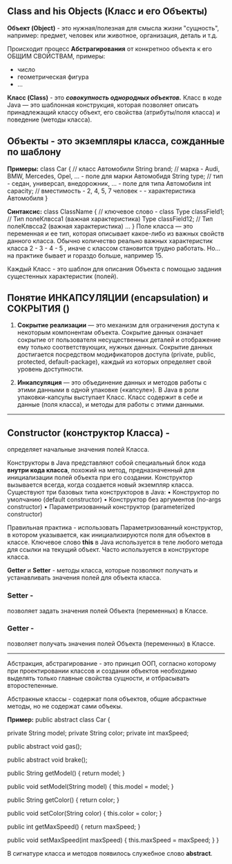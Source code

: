 ## Class and his Objects (Класс и его Объекты)

**Объект (Object)** - это нужная/полезная для смысла жизни "сущность", например:
предмет, человек или животное, организация, деталь и т.д.

Происходит процесс **Абстрагирования** от конкретноо объекта к его ОБЩИМ СВОЙСТВАМ, примеры:
- число
- геометрическая фигура
- ...

**Класс (Class)** - это **_совокупность однородных объектов._**
Класс в коде Java — это шаблонная конструкция, которая позволяет описать принадлежащий классу объект,
его свойства (атрибуты/поля класса) и поведение (методы класса).


## Объекты  - это экземпляры класса, сожданные по шаблону
**Примеры:**
class Car { // класс Автомобили
String brand; // марка - Audi, BMW, Mercedes, Opel, ... - поле для марки Автомобидя
String type; // тип - седан, универсал, внедорожник, ... - поле для типа Автомобиля
int capacity; // вместимость - 2, 4, 5, 7 человек - - характеристика Автомобиля
}

**Синтаксис:**
class ClassName {                                   // ключевое слово - class
Type classField1; // Тип полеКлвсса1 (важная характеристика)
Type classField12; // Тип полеКлвсса2 (важная характеристика)
...
}
Поле класса — это переменная и ее тип, которая описывает какое-либо из важных свойств данного класса.
Обычно количество реально важных характеристик класса 2 - 3 - 4 - 5 , иначе с классом становится
трудно работать. Но... на практике бывает и гораздо больше, например 15.

Каждый Класс - это шаблон для описания Объекта с помощью задания сущестенных характеристик (полей).

## Понятие ИНКАПСУЛЯЦИИ (encapsulation) и СОКРЫТИЯ ()
1. **Сокрытие реализации** — это механизм для ограничения доступа к некоторым компонентам объекта.
   Сокрытие данных означает сокрытие от пользователя несущественных деталей и отображение
   ему только соответствующих, нужных данных.
   Сокрытие данных достигается посредством модификаторов доступа (private, public,
   protected, default-package), каждый из которых определяет свой уровень доступности.

2. **Инкапсуляция** — это объединение данных и методов работы с этими данными в одной упаковке («капсуле»).
   В Java в роли упаковки-капсулы выступает Класс.
   Класс содержит в себе и данные (поля класса), и методы для работы с этими данными.

_____________________________________

## Constructor (конструктор Класса) -
определяет начальные значения полей Класса.

Конструкторы в Java представляют собой специальный блок кода **внутри кода класса**, похожий на метод,
предназначенный для инициализации полей объекта при его создании.
Конструктор вызывается всегда, когда создается новый экземпляр класса.
Существуют три базовых типа конструкторов в Java:
• Конструктор по умолчанию (default constructor)
• Конструктор без аргументов (no-args constructor)
• Параметризованный конструктор (parameterized constructor)

Правильная практика - использовать Параметризованный конструктор, в котором указывается,
как инициализируются поля для объектов в классе.
Ключевое слово **this** в Java используется в теле любого метода для ссылки на текущий объект.
Часто используется в конструкторе класса.

**Getter** и **Setter** - методы класса, которые позволяют получать и устанавливать значения полей
для объекта класса.

### Setter -
позволяет задать значения полей Объекта (переменных) в Классе.

### Getter -
позволяет получать значения полей Объекта (переменных) в Классе.

_________________________________

Абстракция, абстрагирование - это принцип ООП, согласно которому при проектировании классов и
создании объектов необходимо выделять только главные свойства сущности, и отбрасывать второстепенные.

Абстракные классы - содержат поля объектов, общие абсрактные методы, но не содержат сами объекы.

**Пример:**
public abstract class Car {

private String model;
private String color;
private int maxSpeed;

public abstract void gas();

public abstract void brake();

public String getModel() {
return model;
}

public void setModel(String model) {
this.model = model;
}

public String getColor() {
return color;
}

public void setColor(String color) {
this.color = color;
}

public int getMaxSpeed() {
return maxSpeed;
}

public void setMaxSpeed(int maxSpeed) {
this.maxSpeed = maxSpeed;
}
}

В сигнатуре класса и методов появилось служебное слово **abstract**.